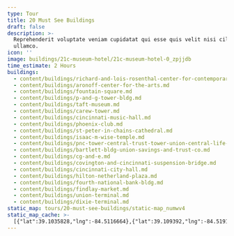```yaml
---
type: Tour
title: 20 Must See Buildings
draft: false
description: >-
  Reprehenderit voluptate veniam cupidatat qui esse quis velit nisi cillum
  ullamco.
icon: ''
image: buildings/21c-museum-hotel/21c-museum-hotel-0_zpjjdb
time_estimate: 2 Hours
buildings:
  - content/buildings/richard-and-lois-rosenthal-center-for-contemporary-art.md
  - content/buildings/aronoff-center-for-the-arts.md
  - content/buildings/fountain-square.md
  - content/buildings/p-and-g-tower-bldg.md
  - content/buildings/taft-museum.md
  - content/buildings/carew-tower.md
  - content/buildings/cincinnati-music-hall.md
  - content/buildings/phoenix-club.md
  - content/buildings/st-peter-in-chains-cathedral.md
  - content/buildings/isaac-m-wise-temple.md
  - content/buildings/pnc-tower-central-trust-tower-union-central-life-insurance-building.md
  - content/buildings/bartlett-bldg-union-savings-and-trust-co.md
  - content/buildings/cg-and-e.md
  - content/buildings/covington-and-cincinnati-suspension-bridge.md
  - content/buildings/cincinnati-city-hall.md
  - content/buildings/hilton-netherland-plaza.md
  - content/buildings/fourth-national-bank-bldg.md
  - content/buildings/findlay-market.md
  - content/buildings/union-terminal.md
  - content/buildings/dixie-terminal.md
static_map: tours/20-must-see-buildings/static-map_numwv4
static_map_cache: >-
  [{"lat":39.1035828,"lng":-84.5116664},{"lat":39.109392,"lng":-84.519145},{"lat":39.1098737,"lng":-84.53747369999996}]
---
```


